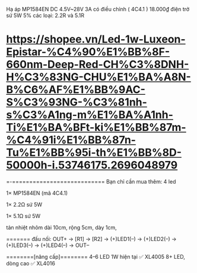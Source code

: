 Hạ áp MP1584EN DC 4.5V~28V 3A có điều chỉnh ( 4C4.1 )
18.000₫
điện trở sứ 5W 5% các loại: 2.2R và 5.1R

# https://shopee.vn/Led-1w-Luxeon-Epistar-%C4%90%E1%BB%8F-660nm-Deep-Red-CH%C3%8DNH-H%C3%83NG-CHU%E1%BA%A8N-B%C6%AF%E1%BB%9AC-S%C3%93NG-%C3%81nh-s%C3%A1ng-m%E1%BA%A1nh-Ti%E1%BA%BFt-ki%E1%BB%87m-%C4%91i%E1%BB%87n-Tu%E1%BB%95i-th%E1%BB%8D-50000h-i.53746175.2696048979

=-===========================
Bạn chỉ cần mua thêm: 4 led

1× MP1584EN (mã 4C4.1)

1× 2.2Ω sứ 5W

1× 5.1Ω sứ 5W

tản nhiệt nhôm dài 10cm, rộng 5cm, dày 1cm,

=======
đấu nối:
OUT+ → [R1] → [R2] → (+)LED1(–) → (+)LED2(–) → (+)LED3(–) → (+)LED4(–) → OUT–

========[nâng cấp]========
4–6 LED 1W hiện tại ✅ XL4005
8+ LED, dòng cao ✅ XL4016
